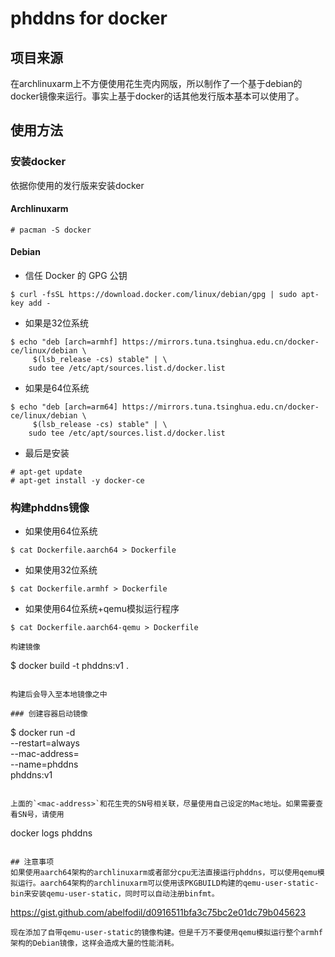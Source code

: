 # phddns for docker

## 项目来源
在archlinuxarm上不方便使用花生壳内网版，所以制作了一个基于debian的docker镜像来运行。事实上基于docker的话其他发行版本基本可以使用了。

## 使用方法

### 安装docker

依据你使用的发行版来安装docker

#### Archlinuxarm

```
# pacman -S docker      
```
#### Debian

- 信任 Docker 的 GPG 公钥

```
$ curl -fsSL https://download.docker.com/linux/debian/gpg | sudo apt-key add -
```

- 如果是32位系统

```
$ echo "deb [arch=armhf] https://mirrors.tuna.tsinghua.edu.cn/docker-ce/linux/debian \
     $(lsb_release -cs) stable" | \
    sudo tee /etc/apt/sources.list.d/docker.list
```

- 如果是64位系统

```
$ echo "deb [arch=arm64] https://mirrors.tuna.tsinghua.edu.cn/docker-ce/linux/debian \
     $(lsb_release -cs) stable" | \
    sudo tee /etc/apt/sources.list.d/docker.list
```

- 最后是安装

```
# apt-get update
# apt-get install -y docker-ce
```

### 构建phddns镜像

- 如果使用64位系统

```
$ cat Dockerfile.aarch64 > Dockerfile
```

- 如果使用32位系统

```
$ cat Dockerfile.armhf > Dockerfile
```

- 如果使用64位系统+qemu模拟运行程序

```
$ cat Dockerfile.aarch64-qemu > Dockerfile

构建镜像

```
$ docker build -t phddns:v1 .
```

构建后会导入至本地镜像之中

### 创建容器启动镜像

```
$ docker run -d \
      --restart=always \
      --mac-address=<mac-address> \
      --name=phddns \
      phddns:v1 
```

上面的`<mac-address>`和花生壳的SN号相关联，尽量使用自己设定的Mac地址。如果需要查看SN号，请使用
```
docker logs phddns
```

## 注意事项
如果使用aarch64架构的archlinuxarm或者部分cpu无法直接运行phddns，可以使用qemu模拟运行。aarch64架构的archlinuxarm可以使用该PKGBUILD构建的qemu-user-static-bin来安装qemu-user-static，同时可以自动注册binfmt。
```
https://gist.github.com/abelfodil/d0916511bfa3c75bc2e01dc79b045623
```
现在添加了自带qemu-user-static的镜像构建。但是千万不要使用qemu模拟运行整个armhf架构的Debian镜像，这样会造成大量的性能消耗。
